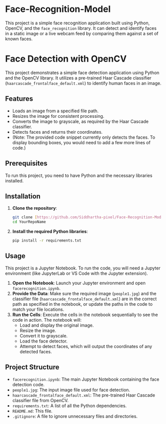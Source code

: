 # Face-Recognition-Model
This project is a simple face recognition application built using Python, OpenCV, and the `face_recognition` library. It can detect and identify faces in a static image or a live webcam feed by comparing them against a set of known faces.


# Face Detection with OpenCV

This project demonstrates a simple face detection application using Python and the OpenCV library. It utilizes a pre-trained Haar Cascade classifier (`haarcascade_frontalface_default.xml`) to identify human faces in an image.

## Features

-   Loads an image from a specified file path.
-   Resizes the image for consistent processing.
-   Converts the image to grayscale, as required by the Haar Cascade classifier.
-   Detects faces and returns their coordinates.
-   (Note: The provided code snippet currently only detects the faces. To display bounding boxes, you would need to add a few more lines of code.)

## Prerequisites

To run this project, you need to have Python and the necessary libraries installed.

## Installation

1.  **Clone the repository**:
    ```bash
    git clone [https://github.com/Siddhartha-pixel/Face-Recognition-Model](https://github.com/Siddhartha-pixel/Face-Recognition-Model)
    cd YourRepoName
    ```

2.  **Install the required Python libraries**:
    ```bash
    pip install -r requirements.txt
    ```

## Usage

This project is a Jupyter Notebook. To run the code, you will need a Jupyter environment (like JupyterLab or VS Code with the Jupyter extension).

1.  **Open the Notebook**: Launch your Jupyter environment and open `facerecognition.ipynb`.
2.  **Provide the Data**: Make sure the required image (`people1.jpg`) and the classifier file (`haarcascade_frontalface_default.xml`) are in the correct path as specified in the notebook, or update the paths in the code to match your file locations.
3.  **Run the Cells**: Execute the cells in the notebook sequentially to see the code in action. The notebook will:
    -   Load and display the original image.
    -   Resize the image.
    -   Convert it to grayscale.
    -   Load the face detector.
    -   Attempt to detect faces, which will output the coordinates of any detected faces.

## Project Structure

-   `facerecognition.ipynb`: The main Jupyter Notebook containing the face detection code.
-   `people1.jpg`: The input image file used for face detection.
-   `haarcascade_frontalface_default.xml`: The pre-trained Haar Cascade classifier file from OpenCV.
-   `requirements.txt`: A list of all the Python dependencies.
-   `README.md`: This file.
-   `.gitignore`: A file to ignore unnecessary files and directories.
